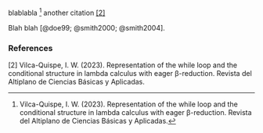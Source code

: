 blablabla [^1] another citation [[2]](#2)

Blah blah [@doe99; @smith2000; @smith2004].

### References
<a id="2">[2]</a> Vilca-Quispe, I. W. (2023). Representation of the while loop and the conditional structure in lambda calculus with eager β-reduction. Revista del Altiplano de Ciencias Básicas y Aplicadas.


[^1]: Vilca-Quispe, I. W. (2023). Representation of the while loop and the conditional structure in lambda calculus with eager β-reduction. Revista del Altiplano de Ciencias Básicas y Aplicadas.
